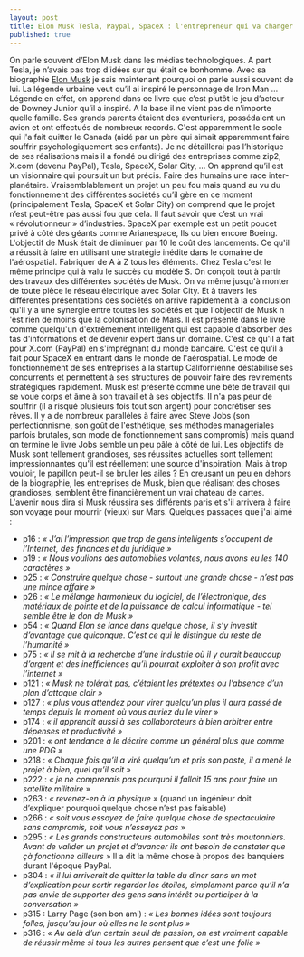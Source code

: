 ```yaml
---
layout: post
title: Elon Musk Tesla, Paypal, SpaceX : l'entrepreneur qui va changer le monde
published: true
---
```

On parle souvent d’Elon Musk dans les médias technologiques. A part Tesla, je n’avais pas trop d’idées sur qui était ce bonhomme.
Avec sa biographie [Elon Musk](https://www.amazon.fr/Elon-Musk-Ashlee-Vance/dp/2212563833) je sais maintenant pourquoi on parle aussi souvent de lui.
La légende urbaine veut qu’il ai inspiré le personnage de Iron Man … Légende en effet, on apprend dans ce livre que c’est plutôt le jeu d’acteur de Downey Junior qu’il a inspiré.
A la base il ne vient pas de n’importe quelle famille. Ses grands parents étaient des aventuriers, possédaient un avion et ont effectués de nombreux records. C'est apparemment le socle qui l'a fait quitter le Canada (aidé par un père qui aimait apparemment faire souffrir psychologiquement ses enfants).
Je ne détaillerai pas l’historique de ses réalisations mais il a fondé ou dirigé des entreprises comme zip2, X.com (devenu PayPal), Tesla, SpaceX, Solar City, …
On apprend qu’il est un visionnaire qui poursuit un but précis. Faire des humains une race inter-planétaire. Vraisemblablement un projet un peu fou mais quand au vu du fonctionnement des différentes sociétés qu’il gère en ce moment (principalement Tesla, SpaceX et Solar City) on comprend que le projet n’est peut-être pas aussi fou que cela.
Il faut savoir que c’est un vrai « révolutionneur » d’industries. SpaceX par exemple est un petit poucet privé à côté des géants comme Arianespace, Ils ou bien encore Boeing. L'objectif de Musk était de diminuer par 10 le coût des lancements. Ce qu'il a réussit à faire en utilisant une stratégie inédite dans le domaine de l'aérospatial. Fabriquer de A à Z tous les éléments.
Chez Tesla c'est le même principe qui à valu le succès du modèle S. On conçoit tout à partir des travaux des différentes sociétés de Musk. On va même jusqu'à monter de toute pièce le réseau électrique avec Solar City. 
Et à travers les différentes présentations des sociétés on arrive rapidement à la conclusion qu'il y a une synergie entre toutes les sociétés et que l'objectif de Musk n 'est rien de moins que la colonisation de Mars.
Il est présenté dans le livre comme quelqu'un d'extrêmement intelligent qui est capable d'absorber des tas d'informations et de devenir expert dans un domaine. C'est ce qu'il a fait pour X.com (PayPal) en s'imprégnant du monde bancaire. C'est ce qu'il a fait pour SpaceX en entrant dans le monde de l'aérospatial.
Le mode de fonctionnement de ses entreprises à la startup Californienne déstabilise ses concurrents et permettent à ses structures de pouvoir faire des revirements stratégiques rapidement.
Musk est présenté comme une bête de travail qui se voue corps et âme à son travail et à ses objectifs. Il n'a pas peur de souffrir (il a risqué plusieurs fois tout son argent) pour concrétiser ses rêves.
Il y a de nombreux parallèles à faire avec Steve Jobs (son perfectionnisme, son goût de l'esthétique, ses méthodes managériales parfois brutales, son mode de fonctionnement sans compromis) mais quand on termine le livre Jobs semble un peu pâle à côté de lui.
Les objectifs de Musk sont tellement grandioses, ses réussites actuelles sont tellement impressionnantes qu'il est réellement une source d'inspiration.
Mais à trop vouloir, le papillon peut-il se bruler les ailes ? En creusant un peu en dehors de la biographie, les entreprises de Musk, bien que réalisant des choses grandioses, semblent être financièrement un vrai chateau de cartes.
L'avenir nous dira si Musk réussira ses différents paris et s'il arrivera à faire son voyage pour mourrir (vieux) sur Mars.
Quelques passages que j'ai aimé  :
* p16 : _« J’ai l’impression que trop de gens intelligents s’occupent de l’Internet, des finances et du juridique »_
* p19 : _« Nous voulions des automobiles volantes, nous avons eu les 140 caractères »_
* p25 : _« Construire quelque chose - surtout une grande chose - n’est pas une mince affaire »_
* p26 : _« Le mélange harmonieux du logiciel, de l’électronique, des matériaux de pointe et de la puissance de calcul informatique - tel semble être le don de Musk »_
* p54 : _« Quand Elon se lance dans quelque chose, il s’y investit d’avantage que quiconque. C’est ce qui le distingue du reste de l’humanité »_
* p75 : _« Il se mit à la recherche d’une industrie où il y aurait beaucoup d’argent et des inefficiences qu’il pourrait exploiter à son profit avec l’internet »_
* p121 : _« Musk ne tolérait pas, c’étaient les prétextes ou l’absence d’un plan d’attaque clair »_
* p127 : _« plus vous attendez pour virer quelqu’un plus il aura passé de temps depuis le moment où vous auriez du le virer »_
* p174 : _« il apprenait aussi à ses collaborateurs à bien arbitrer entre dépenses et productivité »_
* p201 : _« ont tendance à le décrire comme un général plus que comme une PDG »_
* p218 : _« Chaque fois qu’il a viré quelqu’un et pris son poste, il a mené le projet à bien, quel qu’il soit »_
* p222 : _« je ne comprenais pas pourquoi il fallait 15 ans pour faire un satellite militaire »_
* p263 : _« revenez-en à la physique »_ (quand un ingénieur doit d’expliquer pourquoi quelque chose n’est pas faisable)
* p266 : _« soit vous essayez de faire quelque chose de spectaculaire sans compromis, soit vous n’essayez pas »_
* p295 : _« Les grands constructeurs automobiles sont très moutonniers. Avant de valider un projet et d’avancer ils ont besoin de constater que çà fonctionne ailleurs »_ Il a dit la même chose à propos des banquiers durant l'époque PayPal.
* p304 : _« il lui arriverait de quitter la table du diner sans un mot d’explication pour sortir regarder les étoiles, simplement parce qu’il n’a pas envie de supporter des gens sans intérêt ou participer à la conversation »_
* p315 : Larry Page (son bon ami) : _« Les bonnes idées sont toujours folles, jusqu’au jour où elles ne le sont plus »_
* p316 : _« Au delà d’un certain seuil de passion, on est vraiment capable de réussir même si tous les autres pensent que c’est une folie »_

